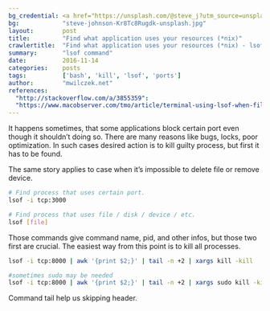 ```yaml
---
bg_credential: <a href="https://unsplash.com/@steve_j?utm_source=unsplash&utm_medium=referral&utm_content=creditCopyText">Steve Johnson</a> on <a href="https://unsplash.com/s/photos/bin?utm_source=unsplash&utm_medium=referral&utm_content=creditCopyText">Unsplash</a>
bg:            "steve-johnson-Kr8Tc8Rugdk-unsplash.jpg"
layout:        post
title:         "Find what application uses your resources (*nix)"
crawlertitle:  "Find what application uses your resources (*nix) - lsof"
summary:       "lsof command"
date:          2016-11-14
categories:    posts
tags:          ['bash', 'kill', 'lsof', 'ports']
author:        "mwilczek.net"
references:
  "http://stackoverflow.com/a/3855359":
  "https://www.macobserver.com/tmo/article/terminal-using-lsof-when-files-wont-delete":
---
```


It happens sometimes, that some applications block certain port even though it shouldn’t doing so. There are many reasons like bugs, locks, poor optimization. In such cases desired action is to kill guilty process, but first it has to be found.

The same story applies to case when it’s impossible to delete file or remove device.

```bash
# Find process that uses certain port.
lsof -i tcp:3000

# Find process that uses file / disk / device / etc.
lsof [file]
```

Those commands give command name, pid, and other infos, but those two first are crucial. The easiest way from this point is to kill all processes.

```bash
lsof -i tcp:8000 | awk '{print $2;}' | tail -n +2 | xargs kill -kill

#sometimes sudo may be needed
lsof -i tcp:8000 | awk '{print $2;}' | tail -n +2 | xargs sudo kill -kill
```

Command tail help us skipping header.
